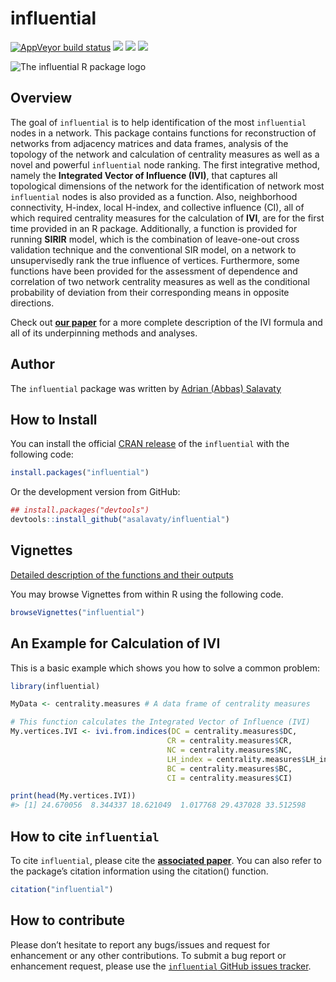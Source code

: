 
<!-- README.md is generated from README.Rmd. Please edit that file -->

# influential

<!-- badges: start -->

[![AppVeyor build
status](https://ci.appveyor.com/api/projects/status/github/asalavaty/influential?branch=master&svg=true)](https://ci.appveyor.com/project/asalavaty/influential)
[![](https://www.r-pkg.org/badges/version/influential?color=blue)](https://cran.r-project.org/package=influential)
[![](http://cranlogs.r-pkg.org/badges/grand-total/influential?color=green)](https://cran.r-project.org/package=influential)
[![](https://img.shields.io/badge/Integrated%20Value%20of%20Influence-IVI-blue.svg)](https://dx.doi.org/10.2139/ssrn.3565980)
<!-- badges: end -->

![The influential R package
logo](https://github.com/asalavaty/influential/blob/master/logo.png)

## Overview

The goal of `influential` is to help identification of the most
`influential` nodes in a network. This package contains functions for
reconstruction of networks from adjacency matrices and data frames,
analysis of the topology of the network and calculation of centrality
measures as well as a novel and powerful `influential` node ranking. The
first integrative method, namely the **Integrated Vector of Influence
(IVI)**, that captures all topological dimensions of the network for the
identification of network most `influential` nodes is also provided as a
function. Also, neighborhood connectivity, H-index, local H-index, and
collective influence (CI), all of which required centrality measures for
the calculation of **IVI**, are for the first time provided in an R
package. Additionally, a function is provided for running **SIRIR**
model, which is the combination of leave-one-out cross validation
technique and the conventional SIR model, on a network to unsupervisedly
rank the true influence of vertices. Furthermore, some functions have
been provided for the assessment of dependence and correlation of two
network centrality measures as well as the conditional probability of
deviation from their corresponding means in opposite directions.

Check out [**our paper**](https://doi.org/10.1101/2020.02.17.953430) for
a more complete description of the IVI formula and all of its
underpinning methods and analyses.

## Author

The `influential` package was written by [Adrian (Abbas)
Salavaty](https://www.AbbasSalavaty.com)

## How to Install

You can install the official [CRAN
release](https://cran.r-project.org/package=influential) of the
`influential` with the following code:

``` r
install.packages("influential")
```

Or the development version from GitHub:

``` r
## install.packages("devtools")
devtools::install_github("asalavaty/influential")
```

## Vignettes

[Detailed description of the functions and their
outputs](https://github.com/asalavaty/influential/blob/master/vignettes/Vignettes.md)

You may browse Vignettes from within R using the following code.

``` r
browseVignettes("influential")
```

## An Example for Calculation of IVI

This is a basic example which shows you how to solve a common problem:

``` r
library(influential)

MyData <- centrality.measures # A data frame of centrality measures

# This function calculates the Integrated Vector of Influence (IVI)
My.vertices.IVI <- ivi.from.indices(DC = centrality.measures$DC,       # Calculation of IVI
                                   CR = centrality.measures$CR,
                                   NC = centrality.measures$NC,
                                   LH_index = centrality.measures$LH_index,
                                   BC = centrality.measures$BC,
                                   CI = centrality.measures$CI)

print(head(My.vertices.IVI))
#> [1] 24.670056  8.344337 18.621049  1.017768 29.437028 33.512598
```

## How to cite `influential`

To cite `influential`, please cite the [**associated
paper**](https://dx.doi.org/10.2139/ssrn.3565980). You can also refer to
the package’s citation information using the citation() function.

``` r
citation("influential")
```

## How to contribute

Please don’t hesitate to report any bugs/issues and request for
enhancement or any other contributions. To submit a bug report or
enhancement request, please use the [`influential` GitHub issues
tracker](https://github.com/asalavaty/influential/issues).
